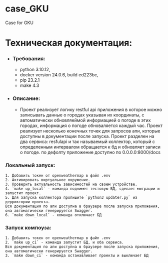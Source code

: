 # case_GKU
Case for GKU 
# Техническая документация:
  - ### Требования:
    - python 3.10.12,
    - docker version 24.0.6, build ed223bc,
    - pip 23.2.1
    - make 4.3 
  - ### Описание:
    - Проект реализует логику restful api приложения в которое можно записывать данные о городах указывая их координаты,
с автоматически обновляеймой информацией о погоде в этих городах, информация о погоде обноваляется каждый час.
Проект реализует несколько конечных точек для запросов апи, которые доступны в документации после запуска.
Проект разделен на два сервиса: resfulapi и так называемый коллектор, который с определенным интервалом обращается к бд
и обновляет записи о погоде.
по дефолту приложение доступно по 0.0.0.0:8000/docs

### Локальный запуск:
    1. Добавить токен от openweathermap в файл .env
    2. Активировать виртуальное окружение.
    3. Проверить актуальность зависимостей на своем устройстве.
    4. `make up_local` - команда поднимет тестовую БД, сделает миграции и запустит проект.
    5. Для запуска коллектора пропишите `python3 updater.py` из дерриктории проекта.
    Вся документация по апи доступна в браузере после запуска приложения, она автоматически генерируется Swagger.
    6. `make down_local` - команда отключает БД
### Запуск компоуза:
    1. Добавить токен от openweathermap в файл .env
    2. `make up_ci` - команда запустит БД, и оба сервиса.
    Вся документация по апи доступна в браузере после запуска приложения, она автоматически генерируется Swagger.
    3. `make down_ci` - команда останавливает проекты и выключает БД 

